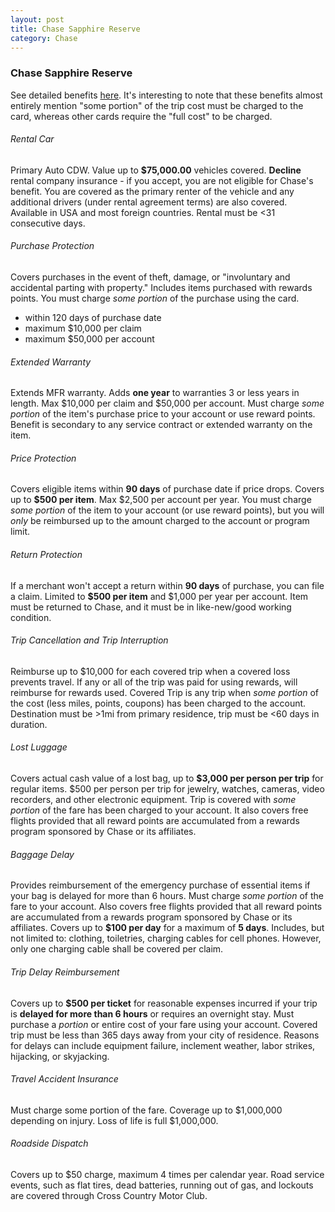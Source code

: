 ```yaml
---
layout: post
title: Chase Sapphire Reserve
category: Chase
---
```

### Chase Sapphire Reserve

See detailed benefits [here](https://www.chasebenefits.com/sapphirereserve). It's interesting to note that these benefits almost entirely mention "some portion" of the trip cost must be charged to the card, whereas other cards require the "full cost" to be charged. 

###### Rental Car

Primary Auto CDW. Value up to **$75,000.00** vehicles covered. **Decline** rental company insurance - if you accept, you are not eligible for Chase's benefit. You are covered as the primary renter of the vehicle and any additional drivers (under rental agreement terms) are also covered. Available in USA and most foreign countries. Rental must be <31 consecutive days. 

###### Purchase Protection

Covers purchases in the event of theft, damage, or "involuntary and accidental parting with property." Includes items purchased with rewards points. You must charge *some portion* of the purchase using the card. 

* within 120 days of purchase date
* maximum $10,000 per claim
* maximum $50,000 per account

###### Extended Warranty

Extends MFR warranty. Adds **one year** to warranties 3 or less years in length. Max $10,000 per claim and $50,000 per account. Must charge *some portion* of the item's purchase price to your account or use reward points. Benefit is secondary to any service contract or extended warranty on the item.

###### Price Protection 

Covers eligible items within **90 days** of purchase date if price drops. Covers up to **$500 per item**. Max $2,500 per account per year. You must charge *some portion* of the item to your account (or use reward points), but you will *only* be reimbursed up to the amount charged to the account or program limit. 

###### Return Protection 

If a merchant won't accept a return within **90 days** of purchase, you can file a claim. Limited to **$500 per item** and $1,000 per year per account. Item must be returned to Chase, and it must be in like-new/good working condition. 

###### Trip Cancellation and Trip Interruption

Reimburse up to $10,000 for each covered trip when a covered loss prevents travel. If any or all of the trip was paid for using rewards, will reimburse for rewards used. Covered Trip is any trip when *some portion* of the cost (less miles, points, coupons) has been charged to the account. Destination must be >1mi from primary residence, trip must be <60 days in duration. 

###### Lost Luggage

Covers actual cash value of a lost bag, up to **$3,000 per person per trip** for regular items. $500 per person per trip for jewelry, watches, cameras, video recorders, and other electronic equipment. Trip is covered with *some portion* of the fare has been charged to your account. It also covers free flights provided that all reward points are accumulated from a rewards program sponsored by Chase or its affiliates. 

###### Baggage Delay

Provides reimbursement of the emergency purchase of essential items if your bag is delayed for more than 6 hours. Must charge *some portion* of the fare to your account. Also covers free flights provided that all reward points are accumulated from a rewards program sponsored by Chase or its affiliates. Covers up to **$100 per day** for a maximum of **5 days**. Includes, but not limited to: clothing, toiletries, charging cables for cell phones. However, only one charging cable shall be covered per claim.

###### Trip Delay Reimbursement

Covers up to **$500 per ticket** for reasonable expenses incurred if your trip is **delayed for more than 6 hours** or requires an overnight stay. Must purchase a *portion* or entire cost of your fare using your account. Covered trip must be less than 365 days away from your city of residence. Reasons for delays can include equipment failure, inclement weather, labor strikes, hijacking, or skyjacking. 

###### Travel Accident Insurance

Must charge some portion of the fare. Coverage up to $1,000,000 depending on injury. Loss of life is full $1,000,000. 

###### Roadside Dispatch

Covers up to $50 charge, maximum 4 times per calendar year. Road service events, such as flat tires, dead batteries, running out of
gas, and lockouts are covered through Cross Country Motor Club.
